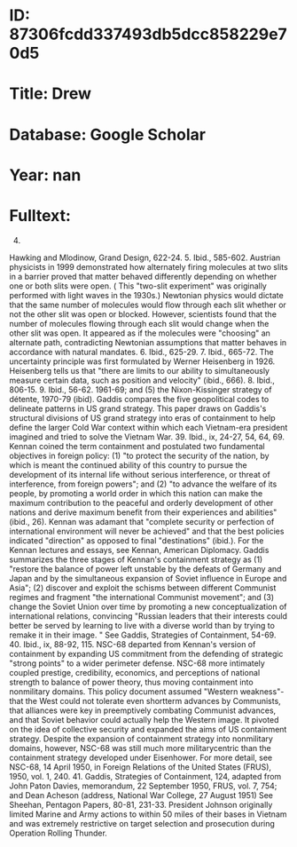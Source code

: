 # ID: 87306fcdd337493db5dcc858229e70d5
# Title: Drew
# Database: Google Scholar
# Year: nan
# Fulltext:
4.
Hawking and Mlodinow, Grand Design, 622-24.
 5.
Ibid.,
585-602.
Austrian physicists in 1999 demonstrated how alternately firing molecules at two slits in a barrier proved that matter behaved differently depending on whether one or both slits were open. (
This "two-slit experiment" was originally performed with light waves in the 1930s.)
Newtonian physics would dictate that the same number of molecules would flow through each slit whether or not the other slit was open or blocked.
However, scientists found that the number of molecules flowing through each slit would change when the other slit was open.
It appeared as if the molecules were "choosing" an alternate path, contradicting Newtonian assumptions that matter behaves in accordance with natural mandates.
6.
Ibid.,
625-29.
 7.
Ibid.,
665-72.
The uncertainty principle was first formulated by Werner Heisenberg in 1926.
Heisenberg tells us that "there are limits to our ability to simultaneously measure certain data, such as position and velocity" (ibid.,
666).
8.
Ibid.,
806-15.
 9.
Ibid.,
56-62.
 1961-69; and (5) the Nixon-Kissinger strategy of détente, 1970-79 (ibid).
Gaddis compares the five geopolitical codes to delineate patterns in US grand strategy.
This paper draws on Gaddis's structural divisions of US grand strategy into eras of containment to help define the larger Cold War context within which each Vietnam-era president imagined and tried to solve the Vietnam War.
39.
Ibid.,
ix, 24-27, 54, 64, 69.
Kennan coined the term containment and postulated two fundamental objectives in foreign policy: (1) "to protect the security of the nation, by which is meant the continued ability of this country to pursue the development of its internal life without serious interference, or threat of interference, from foreign powers"; and (2) "to advance the welfare of its people, by promoting a world order in which this nation can make the maximum contribution to the peaceful and orderly development of other nations and derive maximum benefit from their experiences and abilities" (ibid.,
26).
Kennan was adamant that "complete security or perfection of international environment will never be achieved" and that the best policies indicated "direction" as opposed to final "destinations" (ibid.).
For the Kennan lectures and essays, see Kennan, American Diplomacy.
Gaddis summarizes the three stages of Kennan's containment strategy as (1) "restore the balance of power left unstable by the defeats of Germany and Japan and by the simultaneous expansion of Soviet influence in Europe and Asia"; (2) discover and exploit the schisms between different Communist regimes and fragment "the international Communist movement"; and (3) change the Soviet Union over time by promoting a new conceptualization of international relations, convincing "Russian leaders that their interests could better be served by learning to live with a diverse world than by trying to remake it in their image. "
See Gaddis, Strategies  of Containment, 54-69.
 40.
Ibid.,
ix, 88-92, 115.
NSC-68 departed from Kennan's version of containment by expanding US commitment from the defending of strategic "strong points" to a wider perimeter defense.
NSC-68 more intimately coupled prestige, credibility, economics, and perceptions of national strength to balance of power theory, thus moving containment into nonmilitary domains.
This policy document assumed "Western weakness"-that the West could not tolerate even shortterm advances by Communists, that alliances were key in preemptively combating Communist advances, and that Soviet behavior could actually help the Western image.
It pivoted on the idea of collective security and expanded the aims of US containment strategy.
Despite the expansion of containment strategy into nonmilitary domains, however, NSC-68 was still much more militarycentric than the containment strategy developed under Eisenhower.
For more detail, see NSC-68,  14 April 1950, in Foreign Relations of the United States (FRUS), 1950, vol.
1, 240.
 41.
Gaddis, Strategies of Containment, 124, adapted from John Paton Davies, memorandum,  22 September 1950, FRUS, vol.
7, 754; and Dean Acheson (address, National War College, 27  August 1951)  See Sheehan, Pentagon Papers, 80-81, 231-33.
President Johnson originally limited Marine and Army actions to within 50 miles of their bases in Vietnam and was extremely restrictive on target selection and prosecution during Operation Rolling Thunder.